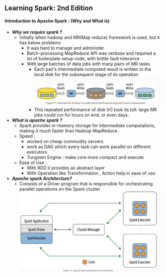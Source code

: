 ## Learning Spark: 2nd Edition
#### Introduction to Apache Spark : (Why and What is)
- **_Why we require spark ?_**
  - Initially when hadoop and MR(Map reduce) framework is used, but it has below problems
    - It was hard to manage and administer
    - Batch-processing MapReduce API was verbose and required a lot of boilerplate setup code, with brittle fault tolerance
    - With large batches of data jobs with many pairs of MR tasks 
      - Each pair’s intermediate computed result is written to the local disk for the subsequent stage of its operation 
        ![](MR_Jobs_Processoring_problem.png) 
      - This repeated performance of disk I/O took its toll: large MR jobs could run for hours on end, or even days.
- **_What is apache spark ?_**
  - Spark provides in-memory storage for intermediate computations, making it much faster than Hadoop MapReduce.
  - Speed : 
    - worked on cheap commodity servers
    - work as DAG which every task can work parallel on different executors
    - Tungsten Engine : make core more compact and execute
  - Ease of Use : 
    - With RDD it provides an abstract layer
    - With Operation like Transformation , Action help in ease of use
- **_Apache spark Architecture?_**
  - Consists of a Driver program that is responsible for orchestrating parallel operations on the Spark cluster
 ![](Spark_Architecture.png)